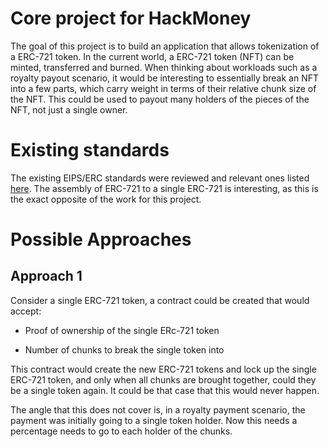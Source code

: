 # Core project for HackMoney

The goal of this project is to build an application that allows tokenization of a ERC-721 token.  In the current world, a ERC-721 token (NFT) can be minted, transferred and burned.  When thinking about workloads such as a royalty payout scenario, it would be interesting to essentially break an NFT into a few parts, which carry weight in terms of their relative chunk size of the NFT.  This could be used to payout many holders of the pieces of the NFT, not just a single owner.

# Existing standards

The existing EIPS/ERC standards were reviewed and relevant ones listed [here](background.md).  The assembly of ERC-721 to a single ERC-721 is interesting, as this is the exact opposite of the work for this project.

# Possible Approaches

## Approach 1

Consider a single ERC-721 token, a contract could be created that would accept:

-  Proof of ownership of the single ERc-721 token

-  Number of chunks to break the single token into

This contract would create the new ERC-721 tokens and lock up the single ERC-721 token, and only when all chunks are brought together, could they be a single token again.  It could be that case that this would never happen.

The angle that this does not cover is, in a royalty payment scenario, the payment was initially going to a single token holder.  Now this needs a percentage needs to go to each holder of the chunks.